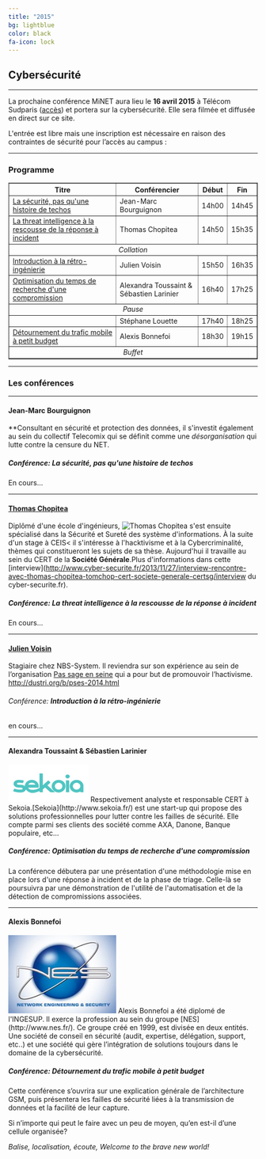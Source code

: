 ```yaml
---
title: "2015"
bg: lightblue
color: black
fa-icon: lock
---
```


## Cybersécurité

-------------------------

La prochaine conférence MiNET aura lieu le **16 avril 2015** à Télécom Sudparis ([accès](#accès)) et portera sur la cybersécurité. Elle sera filmée et diffusée en direct sur ce site.

L'entrée est libre mais une inscription est nécessaire en raison des contraintes de sécurité pour l’accès au campus :

<center><a href="https://conference.minet.net/inscription/">
<span class="fa-stack subtlecircle" style="font-size:40px; background:rgba(255,255,255,0.1)">
  <i class="fa fa-circle fa-stack-2x text-white"></i>
  <i class="fa fa-user-plus fa-stack-1x"></i>
</span>
</a></center>

-------------------------

### <i class="fa fa-calendar"></i> Programme

<center>
<table border="1">
   <tr>
       <th><strong>Titre</strong></th>
       <th><strong>Conférencier</strong></th>
       <th><strong>Début</strong></th>
       <th><strong>Fin</strong></th>
   </tr>
   <tr>
       <td><a href="#la-scurit-pas-quune-histoire-de-techos">La sécurité, pas qu'une histoire de techos</a></td>
       <td>Jean-Marc Bourguignon</td>
       <td>14h00</td>
       <td>14h45</td>
   </tr>
   <tr>
       <td><a href="#la-threat-intelligence--la-rescousse-de-la-rponse--incident">La threat intelligence à la rescousse de la réponse à incident</a></td>
       <td>Thomas Chopitea</td>
       <td>14h50</td>
       <td>15h35</td>
   </tr>
   <tr>
       <td colspan="4"><em><center>Collation</center></em></td>
   </tr>
      <tr>
       <td><a href="#introduction--la-rtro-ingnierie">Introduction à la rétro-ingénierie</a></td>
       <td>Julien Voisin</td>
       <td>15h50</td>
       <td>16h35</td>
   </tr>
   <tr>
       <td><a href="#optimisation-du-temps-de-recherche-dune-compromission">Optimisation du temps de recherche d'une compromission</a></td>
       <td>Alexandra Toussaint & Sébastien Larinier</td>
       <td>16h40</td>
       <td>17h25</td>
   </tr>
      <tr>
       <td colspan="4"><em><center>Pause</center></em></td>
   </tr>
   <tr>
       <td><a href="#"></a></td>
       <td>Stéphane Louette</td>
       <td>17h40</td>
       <td>18h25</td>
   </tr>
   <tr>
       <td><a href="#dtournement-du-trafic-mobile--petit-budget">Détournement du trafic mobile à petit budget</a></td>
       <td>Alexis Bonnefoi</td>
       <td>18h30</td>
       <td>19h15</td>
   </tr>
   <tr>
       <td colspan="4"><em><center>Buffet</center></em></td>
   </tr>
</table>
</center>

-------------------------

### Les conférences

-------------------------

#### Jean-Marc Bourguignon

**Consultant en sécurité et protection des données, il s'investit également au sein du collectif Telecomix qui se définit comme une *désorganisation* qui lutte contre la censure du NET. 

##### Conférence: *La sécurité, pas qu'une histoire de techos*

En cours...

-------------------------------------------

#### [Thomas Chopitea](http://tomchop.me/)

Diplômé d'une école d'ingénieurs, ![Thomas Chopitea](http://tomchop.me/) s'est ensuite spécialisé dans la Sécurité et Sureté des système d'informations. À la suite d'un stage à CEIS< il s'intéresse à l'hacktivisme et à la Cybercriminalité, thèmes qui constitueront les sujets de sa thèse. Aujourd'hui il travaille au sein du CERT de la **Société Générale**.Plus d'informations dans cette [interview](http://www.cyber-securite.fr/2013/11/27/interview-rencontre-avec-thomas-chopitea-tomchop-cert-societe-generale-certsg/interview du cyber-securite.fr).

##### Conférence: La threat intelligence à la rescousse de la réponse à incident

En cours...

-------------------------------------------

#### [Julien Voisin](http://dustri.org/)

Stagiaire chez NBS-System. Il reviendra sur son expérience au sein de l’organisation [Pas sage en seine](http://www.passageenseine.org/) qui a pour but de promouvoir l’hactivisme.
http://dustri.org/b/pses-2014.html

###### Conférence: **Introduction à la rétro-ingénierie**

en cours...

--------------------------------------------

#### Alexandra Toussaint &amp; Sébastien Larinier

<img class="right" width="162" height="76" src="img/sekoia.png">
Respectivement analyste et responsable CERT à Sekoia.[Sekoia](http://www.sekoia.fr/) est une start-up qui propose des solutions professionnelles pour lutter contre les failles de sécurité. Elle compte parmi ses clients des société comme AXA, Danone, Banque populaire, etc...

##### Conférence: **Optimisation du temps de recherche d'une compromission**

La conférence débutera par une présentation d'une méthodologie mise en place lors d'une réponse à incident et de la phase de triage. Celle-là se poursuivra par une démonstration de l'utilité de l'automatisation et de la détection de compromissions associées.

---------------------------------------------

#### Alexis Bonnefoi

<img class="right" width="218" height="158" src="img/nes.jpg">
Alexis Bonnefoi a été diplomé de l'INGESUP. Il exerce la profession au sein du groupe [NES](http://www.nes.fr/). Ce groupe créé en 1999, est divisée en deux entités. Une société de conseil en sécurité (audit, expertise, délégation, support, etc..) et une société qui gère l’intégration de solutions toujours dans le domaine de la cybersécurité.

##### Conférence: **Détournement du trafic mobile à petit budget**

Cette conférence s’ouvrira sur une explication générale de l’architecture GSM, puis présentera les failles de sécurité liées à la transmission de données et la facilité de leur capture.

Si n’importe qui peut le faire avec un peu de moyen, qu’en est-il d’une cellule organisée?

*Balise, localisation, écoute, Welcome to the brave new world!*
